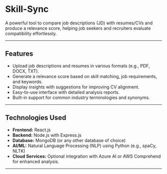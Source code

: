 # **Skill-Sync**  
A powerful tool to compare job descriptions (JD) with resumes/CVs and produce a relevance score, helping job seekers and recruiters evaluate compatibility effortlessly.

---

## **Features**
- Upload job descriptions and resumes in various formats (e.g., PDF, DOCX, TXT).  
- Generate a relevance score based on skill matching, job requirements, and keywords.  
- Display insights with suggestions for improving CV alignment.  
- Easy-to-use interface with detailed analysis reports.  
- Built-in support for common industry terminologies and synonyms.  

---

## **Technologies Used**
- **Frontend:** React.js  
- **Backend:** Node.js with Express.js  
- **Database:** MongoDB (or any other database of choice)  
- **AI/ML:** Natural Language Processing (NLP) using Python (e.g., spaCy, NLTK)  
- **Cloud Services:** Optional integration with Azure AI or AWS Comprehend for enhanced analysis.  

---